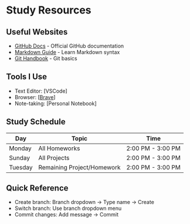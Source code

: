 # Study Resources

## Useful Websites
- [GitHub Docs](https://docs.github.com/) - Official GitHub documentation
- [Markdown Guide](https://www.markdownguide.org/) - Learn Markdown syntax
- [Git Handbook](https://guides.github.com/introduction/git-handbook/) - Git basics

## Tools I Use
- Text Editor: [VSCode]
- Browser: [[Brave](https://brave.com/)]
- Note-taking: [Personal Notebook]

## Study Schedule
| Day | Topic | Time |
|-----|-------|------|
| Monday | All Homeworks | 2:00 PM - 3:00 PM |
| Sunday | All Projects | 2:00 PM - 3:00 PM |
| Tuesday | Remaining Project/Homework | 2:00 PM - 3:00 PM |

## Quick Reference
- Create branch: Branch dropdown → Type name → Create
- Switch branch: Use branch dropdown menu
- Commit changes: Add message → Commit
